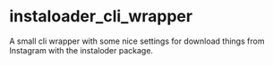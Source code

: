 # instaloader_cli_wrapper
A small cli wrapper with some nice settings for download things from Instagram with the instaloder package.
